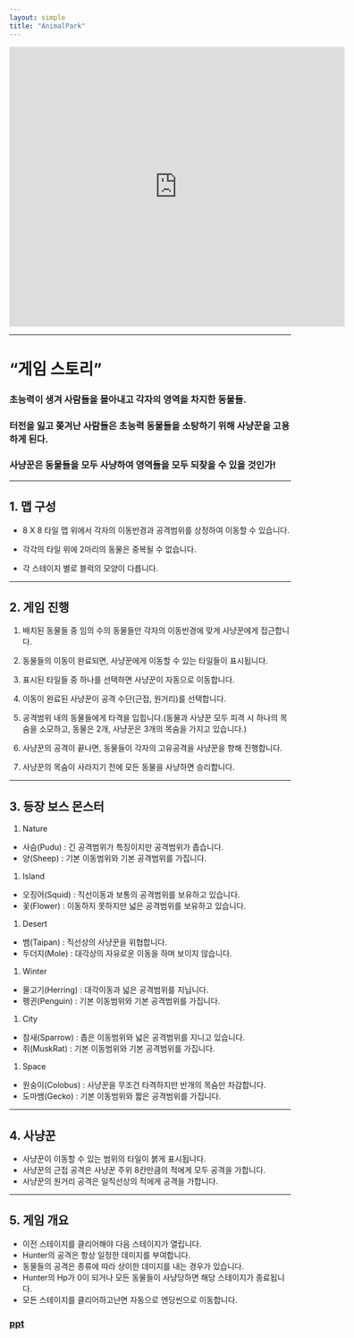 ```yaml
---
layout: simple
title: "AnimalPark"
---
```


<iframe width="600" height="500" src="https://www.youtube.com/watch?v=JMSwFRnqhqA" title="" frameborder="0" allow="accelerometer; autoplay; clipboard-write; encrypted-media; gyroscope; picture-in-picture; web-share" referrerpolicy="strict-origin-when-cross-origin" allowfullscreen></iframe>  

---

# “게임 스토리”

### 초능력이 생겨 사람들을 몰아내고 각자의 영역을 차지한 동물들.

### 터전을 잃고 쫒겨난 사람들은 초능력 동물들을 소탕하기 위해 사냥꾼을 고용하게 된다.

### 사냥꾼은 동물들을 모두 사냥하여 영역들을 모두 되찾을 수 있을 것인가!

---

## 1. 맵 구성

- 8 X 8 타일 맵 위에서 각자의 이동반경과 공격범위를 상정하여 이동할 수 있습니다.

- 각각의 타일 위에 2마리의 동물은 중복될 수 없습니다.

- 각 스테이지 별로 블럭의 모양이 다릅니다.

---

## 2. 게임 진행

1.  배치된 동물들 중 임의 수의 동물들만 각자의 이동반경에 맞게 사냥꾼에게 접근합니다.

2.  동물들의 이동이 완료되면, 사냥꾼에게 이동할 수 있는 타일들이 표시됩니다.

3.  표시된 타일들 중 하나를 선택하면 사냥꾼이 자동으로 이동합니다.

4.  이동이 완료된 사냥꾼이 공격 수단(근접, 원거리)를 선택합니다.

5.  공격범위 내의 동물들에게 타격을 입힙니다.(동물과 사냥꾼 모두 피격 시 하나의 목숨을 소모하고, 동물은 2개, 사냥꾼은 3개의 목숨을 가지고 있습니다.)

6.  사냥꾼의 공격이 끝나면, 동물들이 각자의 고유공격을 사냥꾼을 향해 진행합니다.

7.  사냥꾼의 목숨이 사라지기 전에 모든 동물을 사냥하면 승리합니다.

---

## 3. 등장 보스 몬스터

 1. Nature
  - 사슴(Pudu) : 긴 공격범위가 특징이지만 공격범위가 좁습니다.
  - 양(Sheep) : 기본 이동범위와 기본 공격범위를 가집니다.

 1. Island
  - 오징어(Squid) : 직선이동과 보통의 공격범위를 보유하고 있습니다.
  - 꽃(Flower) : 이동하지 못하지만 넓은 공격범위를 보유하고 있습니다.

 1. Desert
  - 뱀(Taipan) : 직선상의 사냥꾼을 위협합니다.
  - 두더지(Mole) : 대각상의 자유로운 이동을 하며 보이지 않습니다.

 1. Winter
  - 물고기(Herring) : 대각이동과 넓은 공격범위를 지닙니다.
  - 펭귄(Penguin) : 기본 이동범위와 기본 공격범위를 가집니다.

 1. City
  - 참새(Sparrow) : 좁은 이동범위와 넓은 공격범위를 지니고 있습니다.
  - 쥐(MuskRat) : 기본 이동범위와 기본 공격범위를 가집니다.

 1. Space
  - 원숭이(Colobus) : 사냥꾼을 무조건 타격하지만 반개의 목숨만 차감합니다.
  - 도마뱀(Gecko) : 기본 이동범위와 짧은 공격범위를 가집니다.



---

## 4. 사냥꾼

- 사냥꾼이 이동할 수 있는 범위의 타일이 붉게 표시됩니다.
- 사냥꾼의 근접 공격은 사냥꾼 주위 8칸만큼의 적에게 모두 공격을 가합니다.
- 사냥꾼의 원거리 공격은 일직선상의 적에게 공격을 가합니다.

---

## 5. 게임 개요

- 이전 스테이지를 클리어해야 다음 스테이지가 열립니다.
- Hunter의 공격은 항상 일정한 데미지를 부여합니다.
- 동물들의 공격은 종류에 따라 상이한 데미지를 내는 경우가 있습니다.
- Hunter의 Hp가 0이 되거나 모든 동물들이 사냥당하면 해당 스테이지가 종료됩니다.
- 모든 스테이지를 클리어하고난면 자동으로 엔딩씬으로 이동합니다.


### [ppt](/game/title/AnimalPark/AnimalPark/AnimalPark.pdf)